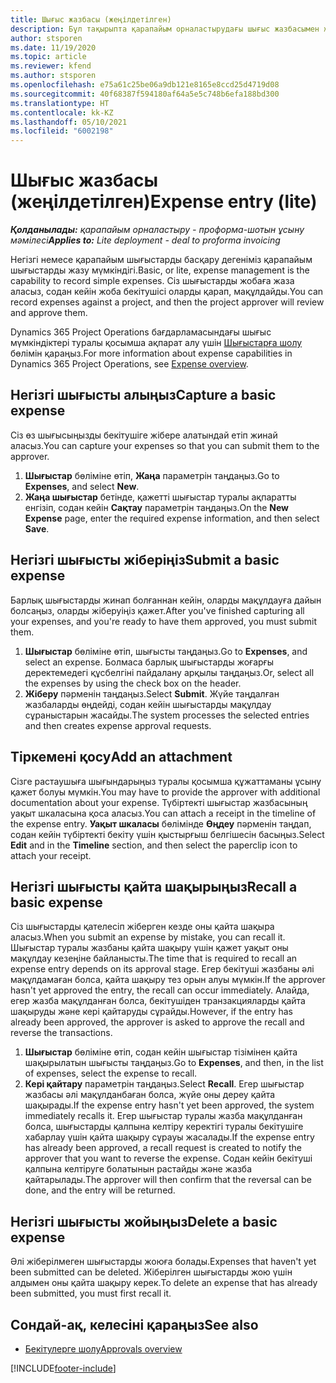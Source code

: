 ```yaml
---
title: Шығыс жазбасы (жеңілдетілген)
description: Бұл тақырыпта қарапайым орналастырудағы шығыс жазбасымен жұмыс істеу жолы туралы ақпарат берілген.
author: stsporen
ms.date: 11/19/2020
ms.topic: article
ms.reviewer: kfend
ms.author: stsporen
ms.openlocfilehash: e75a61c25be06a9db121e8165e8ccd25d4719d08
ms.sourcegitcommit: 40f68387f594180af64a5e5c748b6efa188bd300
ms.translationtype: HT
ms.contentlocale: kk-KZ
ms.lasthandoff: 05/10/2021
ms.locfileid: "6002198"
---
```

# <a name="expense-entry-lite"></a><span data-ttu-id="ecbdb-103">Шығыс жазбасы (жеңілдетілген)</span><span class="sxs-lookup"><span data-stu-id="ecbdb-103">Expense entry (lite)</span></span>

<span data-ttu-id="ecbdb-104">_**Қолданылады:** қарапайым орналастыру - проформа-шотын ұсыну мәмілесі_</span><span class="sxs-lookup"><span data-stu-id="ecbdb-104">_**Applies to:** Lite deployment - deal to proforma invoicing_</span></span>

<span data-ttu-id="ecbdb-105">Негізгі немесе қарапайым шығыстарды басқару дегеніміз қарапайым шығыстарды жазу мүмкіндігі.</span><span class="sxs-lookup"><span data-stu-id="ecbdb-105">Basic, or lite, expense management is the capability to record simple expenses.</span></span> <span data-ttu-id="ecbdb-106">Сіз шығыстарды жобаға жаза аласыз, содан кейін жоба бекітушісі оларды қарап, мақұлдайды.</span><span class="sxs-lookup"><span data-stu-id="ecbdb-106">You can record expenses against a project, and then the project approver will review and approve them.</span></span>

<span data-ttu-id="ecbdb-107">Dynamics 365 Project Operations бағдарламасындағы шығыс мүмкіндіктері туралы қосымша ақпарат алу үшін [Шығыстарға шолу](expense-overview.md) бөлімін қараңыз.</span><span class="sxs-lookup"><span data-stu-id="ecbdb-107">For more information about expense capabilities in Dynamics 365 Project Operations, see [Expense overview](expense-overview.md).</span></span>

## <a name="capture-a-basic-expense"></a><span data-ttu-id="ecbdb-108">Негізгі шығысты алыңыз</span><span class="sxs-lookup"><span data-stu-id="ecbdb-108">Capture a basic expense</span></span>

<span data-ttu-id="ecbdb-109">Сіз өз шығысыңызды бекітушіге жібере алатындай етіп жинай аласыз.</span><span class="sxs-lookup"><span data-stu-id="ecbdb-109">You can capture your expenses so that you can submit them to the approver.</span></span>

1. <span data-ttu-id="ecbdb-110">**Шығыстар** бөліміне өтіп, **Жаңа** параметрін таңдаңыз.</span><span class="sxs-lookup"><span data-stu-id="ecbdb-110">Go to **Expenses**, and select **New**.</span></span>
2. <span data-ttu-id="ecbdb-111">**Жаңа шығыстар** бетінде, қажетті шығыстар туралы ақпаратты енгізіп, содан кейін **Сақтау** параметрін таңдаңыз.</span><span class="sxs-lookup"><span data-stu-id="ecbdb-111">On the **New Expense** page, enter the required expense information, and then select **Save**.</span></span>

## <a name="submit-a-basic-expense"></a><span data-ttu-id="ecbdb-112">Негізгі шығысты жіберіңіз</span><span class="sxs-lookup"><span data-stu-id="ecbdb-112">Submit a basic expense</span></span>

<span data-ttu-id="ecbdb-113">Барлық шығыстарды жинап болғаннан кейін, оларды мақұлдауға дайын болсаңыз, оларды жіберуіңіз қажет.</span><span class="sxs-lookup"><span data-stu-id="ecbdb-113">After you've finished capturing all your expenses, and you're ready to have them approved, you must submit them.</span></span>

1. <span data-ttu-id="ecbdb-114">**Шығыстар** бөліміне өтіп, шығысты таңдаңыз.</span><span class="sxs-lookup"><span data-stu-id="ecbdb-114">Go to **Expenses**, and select an expense.</span></span> <span data-ttu-id="ecbdb-115">Болмаса барлық шығыстарды жоғарғы деректемедегі құсбелгіні пайдалану арқылы таңдаңыз.</span><span class="sxs-lookup"><span data-stu-id="ecbdb-115">Or, select all the expenses by using the check box on the header.</span></span>
2. <span data-ttu-id="ecbdb-116">**Жіберу** пәрменін таңдаңыз.</span><span class="sxs-lookup"><span data-stu-id="ecbdb-116">Select **Submit**.</span></span> <span data-ttu-id="ecbdb-117">Жүйе таңдалған жазбаларды өңдейді, содан кейін шығыстарды мақұлдау сұраныстарын жасайды.</span><span class="sxs-lookup"><span data-stu-id="ecbdb-117">The system processes the selected entries and then creates expense approval requests.</span></span>

## <a name="add-an-attachment"></a><span data-ttu-id="ecbdb-118">Тіркемені қосу</span><span class="sxs-lookup"><span data-stu-id="ecbdb-118">Add an attachment</span></span>

<span data-ttu-id="ecbdb-119">Сізге растаушыға шығындарыңыз туралы қосымша құжаттаманы ұсыну қажет болуы мүмкін.</span><span class="sxs-lookup"><span data-stu-id="ecbdb-119">You may have to provide the approver with additional documentation about your expense.</span></span> <span data-ttu-id="ecbdb-120">Түбіртекті шығыстар жазбасының уақыт шкаласына қоса аласыз.</span><span class="sxs-lookup"><span data-stu-id="ecbdb-120">You can attach a receipt in the timeline of the expense entry.</span></span> <span data-ttu-id="ecbdb-121">**Уақыт шкаласы** бөлімінде **Өңдеу** пәрменін таңдап, содан кейін түбіртекті бекіту үшін қыстырғыш белгішесін басыңыз.</span><span class="sxs-lookup"><span data-stu-id="ecbdb-121">Select **Edit** and in the **Timeline** section, and then select the paperclip icon to attach your receipt.</span></span>

## <a name="recall-a-basic-expense"></a><span data-ttu-id="ecbdb-122">Негізгі шығысты қайта шақырыңыз</span><span class="sxs-lookup"><span data-stu-id="ecbdb-122">Recall a basic expense</span></span>

<span data-ttu-id="ecbdb-123">Сіз шығыстарды қателесіп жіберген кезде оны қайта шақыра аласыз.</span><span class="sxs-lookup"><span data-stu-id="ecbdb-123">When you submit an expense by mistake, you can recall it.</span></span> <span data-ttu-id="ecbdb-124">Шығыстар туралы жазбаны қайта шақыру үшін қажет уақыт оны мақұлдау кезеңіне байланысты.</span><span class="sxs-lookup"><span data-stu-id="ecbdb-124">The time that is required to recall an expense entry depends on its approval stage.</span></span>  <span data-ttu-id="ecbdb-125">Егер бекітуші жазбаны әлі мақұлдамаған болса, қайта шақыру тез орын алуы мүмкін.</span><span class="sxs-lookup"><span data-stu-id="ecbdb-125">If the approver hasn't yet approved the entry, the recall can occur immediately.</span></span> <span data-ttu-id="ecbdb-126">Алайда, егер жазба мақұлданған болса, бекітушіден транзакцияларды қайта шақыруды және кері қайтаруды сұрайды.</span><span class="sxs-lookup"><span data-stu-id="ecbdb-126">However, if the entry has already been approved, the approver is asked to approve the recall and reverse the transactions.</span></span>

1. <span data-ttu-id="ecbdb-127">**Шығыстар** бөліміне өтіп, содан кейін шығыстар тізімінен қайта шақырылатын шығысты таңдаңыз.</span><span class="sxs-lookup"><span data-stu-id="ecbdb-127">Go to **Expenses**, and then, in the list of expenses, select the expense to recall.</span></span>
2. <span data-ttu-id="ecbdb-128">**Кері қайтару** параметрін таңдаңыз.</span><span class="sxs-lookup"><span data-stu-id="ecbdb-128">Select **Recall**.</span></span> <span data-ttu-id="ecbdb-129">Егер шығыстар жазбасы әлі мақұлданбаған болса, жүйе оны дереу қайта шақырады.</span><span class="sxs-lookup"><span data-stu-id="ecbdb-129">If the expense entry hasn't yet been approved, the system immediately recalls it.</span></span> <span data-ttu-id="ecbdb-130">Егер шығыстар туралы жазба мақұлданған болса, шығыстарды қалпына келтіру керектігі туралы бекітушіге хабарлау үшін қайта шақыру сұрауы жасалады.</span><span class="sxs-lookup"><span data-stu-id="ecbdb-130">If the expense entry has already been approved, a recall request is created to notify the approver that you want to reverse the expense.</span></span> <span data-ttu-id="ecbdb-131">Содан кейін бекітуші қалпына келтіруге болатынын растайды және жазба қайтарылады.</span><span class="sxs-lookup"><span data-stu-id="ecbdb-131">The approver will then confirm that the reversal can be done, and the entry will be returned.</span></span>

## <a name="delete-a-basic-expense"></a><span data-ttu-id="ecbdb-132">Негізгі шығысты жойыңыз</span><span class="sxs-lookup"><span data-stu-id="ecbdb-132">Delete a basic expense</span></span>

<span data-ttu-id="ecbdb-133">Әлі жіберілмеген шығыстарды жоюға болады.</span><span class="sxs-lookup"><span data-stu-id="ecbdb-133">Expenses that haven't yet been submitted can be deleted.</span></span> <span data-ttu-id="ecbdb-134">Жіберілген шығыстарды жою үшін алдымен оны қайта шақыру керек.</span><span class="sxs-lookup"><span data-stu-id="ecbdb-134">To delete an expense that has already been submitted, you must first recall it.</span></span>

## <a name="see-also"></a><span data-ttu-id="ecbdb-135">Сондай-ақ, келесіні қараңыз</span><span class="sxs-lookup"><span data-stu-id="ecbdb-135">See also</span></span>

- [<span data-ttu-id="ecbdb-136">Бекітулерге шолу</span><span class="sxs-lookup"><span data-stu-id="ecbdb-136">Approvals overview</span></span>](../approvals/approvals-overview.md)


[!INCLUDE[footer-include](../includes/footer-banner.md)]
